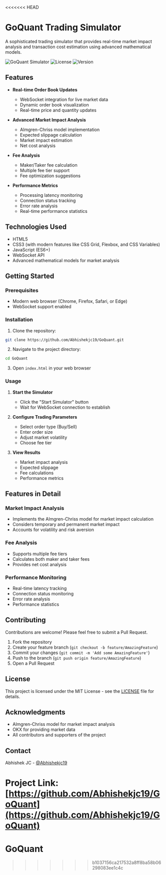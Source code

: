 <<<<<<< HEAD
# GoQuant Trading Simulator

A sophisticated trading simulator that provides real-time market impact analysis and transaction cost estimation using advanced mathematical models.

![GoQuant Simulator](https://img.shields.io/badge/GoQuant-Trading%20Simulator-blue)
![License](https://img.shields.io/badge/license-MIT-green)
![Version](https://img.shields.io/badge/version-1.0.0-blue)

## Features

- **Real-time Order Book Updates**
  - WebSocket integration for live market data
  - Dynamic order book visualization
  - Real-time price and quantity updates

- **Advanced Market Impact Analysis**
  - Almgren-Chriss model implementation
  - Expected slippage calculation
  - Market impact estimation
  - Net cost analysis

- **Fee Analysis**
  - Maker/Taker fee calculation
  - Multiple fee tier support
  - Fee optimization suggestions

- **Performance Metrics**
  - Processing latency monitoring
  - Connection status tracking
  - Error rate analysis
  - Real-time performance statistics

## Technologies Used

- HTML5
- CSS3 (with modern features like CSS Grid, Flexbox, and CSS Variables)
- JavaScript (ES6+)
- WebSocket API
- Advanced mathematical models for market analysis

## Getting Started

### Prerequisites

- Modern web browser (Chrome, Firefox, Safari, or Edge)
- WebSocket support enabled

### Installation

1. Clone the repository:
```bash
git clone https://github.com/Abhishekjc19/GoQuant.git
```

2. Navigate to the project directory:
```bash
cd GoQuant
```

3. Open `index.html` in your web browser

### Usage

1. **Start the Simulator**
   - Click the "Start Simulator" button
   - Wait for WebSocket connection to establish

2. **Configure Trading Parameters**
   - Select order type (Buy/Sell)
   - Enter order size
   - Adjust market volatility
   - Choose fee tier

3. **View Results**
   - Market impact analysis
   - Expected slippage
   - Fee calculations
   - Performance metrics

## Features in Detail

### Market Impact Analysis
- Implements the Almgren-Chriss model for market impact calculation
- Considers temporary and permanent market impact
- Accounts for volatility and risk aversion

### Fee Analysis
- Supports multiple fee tiers
- Calculates both maker and taker fees
- Provides net cost analysis

### Performance Monitoring
- Real-time latency tracking
- Connection status monitoring
- Error rate analysis
- Performance statistics

## Contributing

Contributions are welcome! Please feel free to submit a Pull Request.

1. Fork the repository
2. Create your feature branch (`git checkout -b feature/AmazingFeature`)
3. Commit your changes (`git commit -m 'Add some AmazingFeature'`)
4. Push to the branch (`git push origin feature/AmazingFeature`)
5. Open a Pull Request

## License

This project is licensed under the MIT License - see the [LICENSE](LICENSE) file for details.

## Acknowledgments

- Almgren-Chriss model for market impact analysis
- OKX for providing market data
- All contributors and supporters of the project

## Contact

Abhishek JC - [@Abhishekjc19](https://github.com/Abhishekjc19)

Project Link: [https://github.com/Abhishekjc19/GoQuant](https://github.com/Abhishekjc19/GoQuant) 
=======
# GoQuant
>>>>>>> b1037156ca217532a8ff8ba58b06298083ee1c4c
